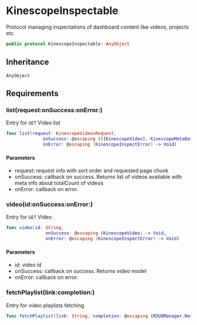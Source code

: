 # KinescopeInspectable

Protocol managing inspectations of dashboard content like videos, projects etc

``` swift
public protocol KinescopeInspectable: AnyObject 
```

## Inheritance

`AnyObject`

## Requirements

### list(request:​onSuccess:​onError:​)

Entry for `GET` Video list

``` swift
func list(request: KinescopeVideosRequest,
              onSuccess: @escaping (([KinescopeVideo], KinescopeMetaData)) -> Void,
              onError: @escaping (KinescopeInspectError) -> Void)
```

#### Parameters

  - request: request info with sort order and requested page chunk
  - onSuccess: callback on success. Returns list of videos available with meta info about totalCount of videos
  - onError: callback on error.

### video(id:​onSuccess:​onError:​)

Entry for `GET` Video

``` swift
func video(id: String,
               onSuccess: @escaping (KinescopeVideo) -> Void,
               onError: @escaping (KinescopeInspectError) -> Void)
```

#### Parameters

  - id: video id
  - onSuccess: callback on success. Returns video model
  - onError: callback on error.

### fetchPlaylist(link:​completion:​)

Entry for video playlists fetching

``` swift
func fetchPlaylist(link: String, completion: @escaping (M3U8Manager.Result<MasterPlaylist>) -> (Void))
```
